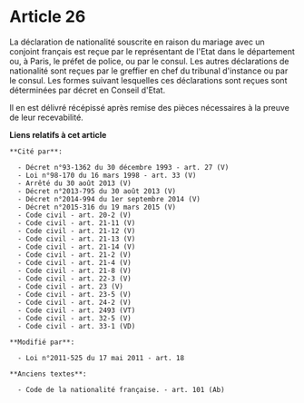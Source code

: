 # Article 26

La  déclaration de nationalité souscrite en raison du mariage avec un  conjoint français est reçue par le représentant de
l'Etat dans le  département ou, à Paris, le préfet de police, ou par le consul. Les autres déclarations de nationalité sont
reçues par le greffier en chef du tribunal d'instance ou par le consul. Les formes suivant lesquelles ces déclarations sont
reçues sont déterminées par décret en Conseil d'Etat.

Il en est délivré récépissé après remise des pièces nécessaires à la preuve de leur recevabilité.

**Liens relatifs à cet article**

	**Cité par**:

	  - Décret n°93-1362 du 30 décembre 1993 - art. 27 (V)
	  - Loi n°98-170 du 16 mars 1998 - art. 33 (V)
	  - Arrêté du 30 août 2013 (V)
	  - Décret n°2013-795 du 30 août 2013 (V)
	  - Décret n°2014-994 du 1er septembre 2014 (V)
	  - Décret n°2015-316 du 19 mars 2015 (V)
	  - Code civil - art. 20-2 (V)
	  - Code civil - art. 21-11 (V)
	  - Code civil - art. 21-12 (V)
	  - Code civil - art. 21-13 (V)
	  - Code civil - art. 21-14 (V)
	  - Code civil - art. 21-2 (V)
	  - Code civil - art. 21-4 (V)
	  - Code civil - art. 21-8 (V)
	  - Code civil - art. 22-3 (V)
	  - Code civil - art. 23 (V)
	  - Code civil - art. 23-5 (V)
	  - Code civil - art. 24-2 (V)
	  - Code civil - art. 2493 (VT)
	  - Code civil - art. 32-5 (V)
	  - Code civil - art. 33-1 (VD)

	**Modifié par**:

	  - Loi n°2011-525 du 17 mai 2011 - art. 18

	**Anciens textes**:

	  - Code de la nationalité française. - art. 101 (Ab)
